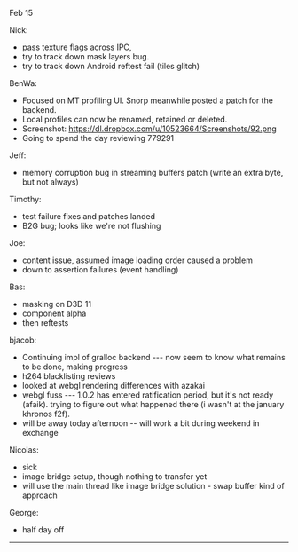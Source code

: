 Feb 15


Nick:
* pass texture flags across IPC,
* try to track down mask layers bug.
* try to track down Android reftest fail (tiles glitch)

BenWa:
* Focused on MT profiling UI. Snorp meanwhile posted a patch for the backend.
* Local profiles can now be renamed, retained or deleted.
* Screenshot: https://dl.dropbox.com/u/10523664/Screenshots/92.png
* Going to spend the day reviewing 779291

Jeff:
* memory corruption bug in streaming buffers patch (write an extra byte, but not always)

Timothy:
* test failure fixes and patches landed
* B2G bug; looks like we're not flushing

Joe:
* content issue, assumed image loading order caused a problem
* down to assertion failures (event handling)

Bas:
* masking on D3D 11
* component alpha
* then reftests

bjacob:
* Continuing impl of gralloc backend --- now seem to know what remains to be done, making progress
* h264 blacklisting reviews
* looked at webgl rendering differences with azakai
* webgl fuss --- 1.0.2 has entered ratification period, but it's not ready (afaik). trying to figure out what happened there (i wasn't at the january khronos f2f).
* will be away today afternoon -- will work a bit during weekend in exchange

Nicolas:
* sick
* image bridge setup, though nothing to transfer yet
* will use the main thread like image bridge solution - swap buffer kind of approach

George:
* half day off

________________


